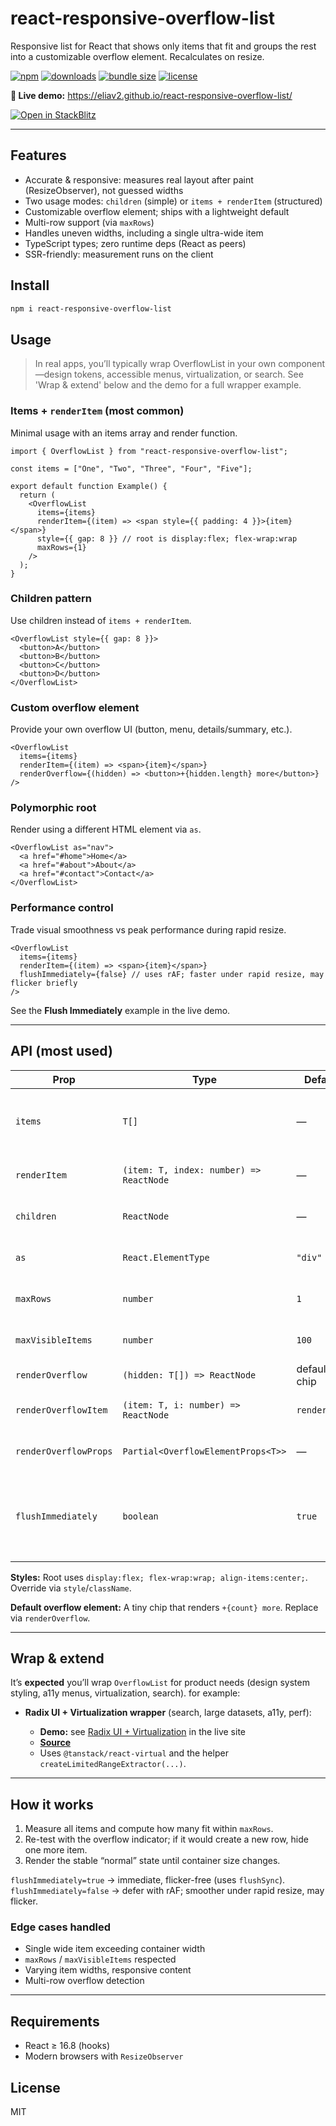 # react-responsive-overflow-list

Responsive list for React that shows only items that fit and groups the rest into a customizable overflow element. Recalculates on resize.

[![npm](https://img.shields.io/npm/v/react-responsive-overflow-list.svg)](https://www.npmjs.com/package/react-responsive-overflow-list)
[![downloads](https://img.shields.io/npm/dm/react-responsive-overflow-list.svg)](https://www.npmjs.com/package/react-responsive-overflow-list)
[![bundle size](https://img.shields.io/bundlephobia/minzip/react-responsive-overflow-list)](https://bundlephobia.com/package/react-responsive-overflow-list)
[![license](https://img.shields.io/npm/l/react-responsive-overflow-list.svg)](./LICENSE)

**🔗 Live demo:** https://eliav2.github.io/react-responsive-overflow-list/

[![Open in StackBlitz](https://developer.stackblitz.com/img/open_in_stackblitz.svg)](https://stackblitz.com/github/Eliav2/react-responsive-overflow-list)

---

## Features

- Accurate & responsive: measures real layout after paint (ResizeObserver), not guessed widths
- Two usage modes: `children` (simple) or `items + renderItem` (structured)
- Customizable overflow element; ships with a lightweight default
- Multi-row support (via `maxRows`)
- Handles uneven widths, including a single ultra-wide item
- TypeScript types; zero runtime deps (React as peers)
- SSR-friendly: measurement runs on the client

## Install

```bash
npm i react-responsive-overflow-list
```

## Usage

> In real apps, you’ll typically wrap OverflowList in your own component—design tokens, accessible menus, virtualization, or search. See 'Wrap & extend' below and the demo for a full wrapper example.

### Items + `renderItem` (most common)

Minimal usage with an items array and render function.

```tsx
import { OverflowList } from "react-responsive-overflow-list";

const items = ["One", "Two", "Three", "Four", "Five"];

export default function Example() {
  return (
    <OverflowList
      items={items}
      renderItem={(item) => <span style={{ padding: 4 }}>{item}</span>}
      style={{ gap: 8 }} // root is display:flex; flex-wrap:wrap
      maxRows={1}
    />
  );
}
```

### Children pattern

Use children instead of `items + renderItem`.

```tsx
<OverflowList style={{ gap: 8 }}>
  <button>A</button>
  <button>B</button>
  <button>C</button>
  <button>D</button>
</OverflowList>
```

### Custom overflow element

Provide your own overflow UI (button, menu, details/summary, etc.).

```tsx
<OverflowList
  items={items}
  renderItem={(item) => <span>{item}</span>}
  renderOverflow={(hidden) => <button>+{hidden.length} more</button>}
/>
```

### Polymorphic root

Render using a different HTML element via `as`.

```tsx
<OverflowList as="nav">
  <a href="#home">Home</a>
  <a href="#about">About</a>
  <a href="#contact">Contact</a>
</OverflowList>
```

### Performance control

Trade visual smoothness vs peak performance during rapid resize.

```tsx
<OverflowList
  items={items}
  renderItem={(item) => <span>{item}</span>}
  flushImmediately={false} // uses rAF; faster under rapid resize, may flicker briefly
/>
```

See the **Flush Immediately** example in the live demo.

---

## API (most used)

| Prop                  | Type                                    | Default      | Notes                                                                 |
| --------------------- | --------------------------------------- | ------------ | --------------------------------------------------------------------- |
| `items`               | `T[]`                                   | —            | Use with `renderItem`. Omit when using children.                      |
| `renderItem`          | `(item: T, index: number) => ReactNode` | —            | How to render each item.                                              |
| `children`            | `ReactNode`                             | —            | Alternative to `items + renderItem`.                                  |
| `as`                  | `React.ElementType`                     | `"div"`      | Polymorphic root element.                                             |
| `maxRows`             | `number`                                | `1`          | Visible rows before overflow.                                         |
| `maxVisibleItems`     | `number`                                | `100`        | Hard cap on visible items.                                            |
| `renderOverflow`      | `(hidden: T[]) => ReactNode`            | default chip | Custom overflow UI.                                                   |
| `renderOverflowItem`  | `(item: T, i: number) => ReactNode`     | `renderItem` | For expanded lists/menus.                                             |
| `renderOverflowProps` | `Partial<OverflowElementProps<T>>`      | —            | Props for default overflow.                                           |
| `flushImmediately`    | `boolean`                               | `true`       | `true` (flushSync, no flicker) vs `false` (rAF, faster under resize). |

**Styles:** Root uses `display:flex; flex-wrap:wrap; align-items:center;`. Override via `style`/`className`.

**Default overflow element:** A tiny chip that renders `+{count} more`. Replace via `renderOverflow`.

---

## Wrap & extend

It’s **expected** you’ll wrap `OverflowList` for product needs (design system styling, a11y menus, virtualization, search). for example:

- **Radix UI + Virtualization wrapper** (search, large datasets, a11y, perf):

  - **Demo:** see [Radix UI + Virtualization](https://eliav2.github.io/react-responsive-overflow-list/#radix-ui-virtualization-example) in the live site
  - [**Source**](demo/src/components/RadixVirtualizedOverflowList.tsx)
  - Uses `@tanstack/react-virtual` and the helper `createLimitedRangeExtractor(...)`.

---

## How it works

1. Measure all items and compute how many fit within `maxRows`.
2. Re-test with the overflow indicator; if it would create a new row, hide one more item.
3. Render the stable “normal” state until container size changes.

`flushImmediately=true` → immediate, flicker-free (uses `flushSync`).
`flushImmediately=false` → defer with rAF; smoother under rapid resize, may flicker.

### Edge cases handled

- Single wide item exceeding container width
- `maxRows` / `maxVisibleItems` respected
- Varying item widths, responsive content
- Multi-row overflow detection

---

## Requirements

- React ≥ 16.8 (hooks)
- Modern browsers with `ResizeObserver`

## License

MIT
